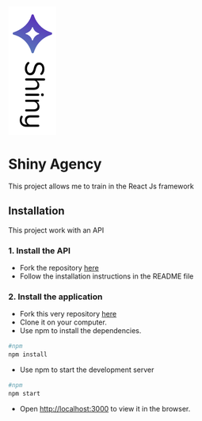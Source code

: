 ![logo](https://github.com/Patrice-H/Shiny_Agency/blob/main/src/assets/light-logo.png)

# Shiny Agency

This project allows me to train in the React Js framework

## Installation

This project work with an API

### 1. Install the API

- Fork the repository [here](https://github.com/Patrice-H/Shiny-API)
- Follow the installation instructions in the README file

### 2. Install the application

- Fork this very repository [here](https://github.com/Patrice-H/Shiny_Agency)
- Clone it on your computer.
- Use npm to install the dependencies.

```bash
#npm
npm install
```

- Use npm to start the development server

```bash
#npm
npm start
```

- Open [http://localhost:3000](http://localhost:3000) to view it in the browser.
